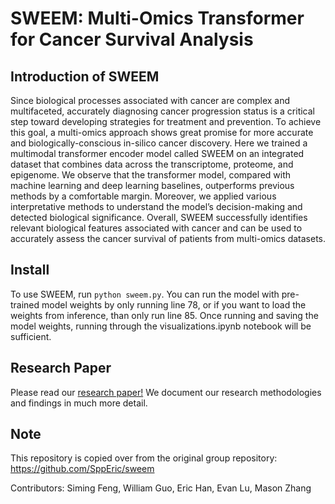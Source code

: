 # SWEEM: Multi-Omics Transformer for Cancer Survival Analysis

## Introduction of SWEEM
Since biological processes associated with cancer are complex and multifaceted, accurately diagnosing cancer progression status is a critical step toward developing strategies for treatment and prevention. To achieve this goal, a multi-omics approach shows great promise for more accurate and biologically-conscious in-silico cancer discovery.  Here we trained a multimodal transformer encoder model called SWEEM on an integrated dataset that combines data across the transcriptome, proteome, and epigenome. We observe that the transformer model, compared with machine learning and deep learning baselines, outperforms previous methods by a comfortable margin. Moreover, we applied various interpretative methods to understand the model’s decision-making and detected biological significance. Overall, SWEEM successfully identifies relevant biological features associated with cancer and can be used to accurately assess the cancer survival of patients from multi-omics datasets.

## Install
To use SWEEM, run ```python sweem.py```. You can run the model with pre-trained model weights by only running line 78, or if you want to load the weights from inference, than only run line 85.
Once running and saving the model weights, running through the visualizations.ipynb notebook will be sufficient.

## Research Paper
Please read our [research paper!](SWEEM.pdf) We document our research methodologies and findings in much more detail.

## Note
This repository is copied over from the original group repository: https://github.com/SppEric/sweem

Contributors: Siming Feng, William Guo, Eric Han, Evan Lu, Mason Zhang
